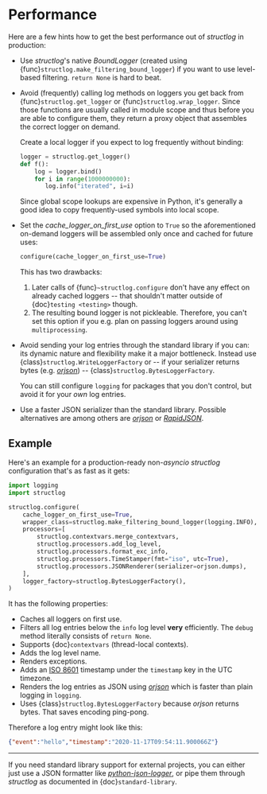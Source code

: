 # Performance

Here are a few hints how to get the best performance out of *structlog* in production:

- Use *structlog*'s native *BoundLogger* (created using {func}`structlog.make_filtering_bound_logger`) if you want to use level-based filtering.
  `return None` is hard to beat.

- Avoid (frequently) calling log methods on loggers you get back from {func}`structlog.get_logger` or {func}`structlog.wrap_logger`.
  Since those functions are usually called in module scope and thus before you are able to configure them, they return a proxy object that assembles the correct logger on demand.

  Create a local logger if you expect to log frequently without binding:

  ```python
  logger = structlog.get_logger()
  def f():
      log = logger.bind()
      for i in range(1000000000):
         log.info("iterated", i=i)
  ```

  Since global scope lookups are expensive in Python, it's generally a good idea to copy frequently-used symbols into local scope.

- Set the *cache_logger_on_first_use* option to `True` so the aforementioned on-demand loggers will be assembled only once and cached for future uses:

  ```python
  configure(cache_logger_on_first_use=True)
  ```

  This has two drawbacks:

  1. Later calls of {func}`~structlog.configure` don't have any effect on already cached loggers -- that shouldn't matter outside of {doc}`testing <testing>` though.
  2. The resulting bound logger is not pickleable.
      Therefore, you can't set this option if you e.g. plan on passing loggers around using `multiprocessing`.

- Avoid sending your log entries through the standard library if you can: its dynamic nature and flexibility make it a major bottleneck.
  Instead use {class}`structlog.WriteLoggerFactory` or -- if your serializer returns bytes (e.g. [*orjson*]) -- {class}`structlog.BytesLoggerFactory`.

  You can still configure `logging` for packages that you don't control, but avoid it for your *own* log entries.

- Use a faster JSON serializer than the standard library.
  Possible alternatives are among others are [*orjson*] or [*RapidJSON*].


## Example

Here's an example for a production-ready non-*asyncio* *structlog* configuration that's as fast as it gets:

```python
import logging
import structlog

structlog.configure(
    cache_logger_on_first_use=True,
    wrapper_class=structlog.make_filtering_bound_logger(logging.INFO),
    processors=[
        structlog.contextvars.merge_contextvars,
        structlog.processors.add_log_level,
        structlog.processors.format_exc_info,
        structlog.processors.TimeStamper(fmt="iso", utc=True),
        structlog.processors.JSONRenderer(serializer=orjson.dumps),
    ],
    logger_factory=structlog.BytesLoggerFactory(),
)
```

It has the following properties:

- Caches all loggers on first use.
- Filters all log entries below the `info` log level **very** efficiently.
  The `debug` method literally consists of `return None`.
- Supports {doc}`contextvars` (thread-local contexts).
- Adds the log level name.
- Renders exceptions.
- Adds an [ISO 8601](https://en.wikipedia.org/wiki/ISO_8601) timestamp under the `timestamp` key in the UTC timezone.
- Renders the log entries as JSON using [*orjson*] which is faster than plain logging in `logging`.
- Uses {class}`structlog.BytesLoggerFactory` because *orjson* returns bytes.
  That saves encoding ping-pong.

Therefore a log entry might look like this:

```json
{"event":"hello","timestamp":"2020-11-17T09:54:11.900066Z"}
```

---

If you need standard library support for external projects, you can either just use a JSON formatter like [*python-json-logger*](https://pypi.org/project/python-json-logger/), or pipe them through *structlog* as documented in {doc}`standard-library`.

[*orjson*]: https://github.com/ijl/orjson
[*rapidjson*]: https://pypi.org/project/python-rapidjson/
[*simplejson*]: https://simplejson.readthedocs.io/
